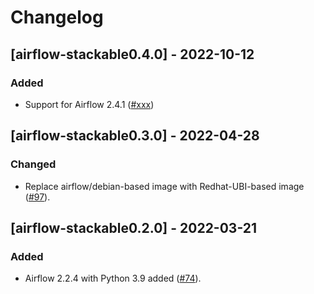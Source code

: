 # Changelog

## [airflow-stackable0.4.0] - 2022-10-12

### Added

- Support for Airflow 2.4.1 ([#xxx])

[#xxx]: https://github.com/stackabletech/docker-images/pull/xxx

## [airflow-stackable0.3.0] - 2022-04-28

### Changed

- Replace airflow/debian-based image with Redhat-UBI-based image ([#97]).

[#97]: https://github.com/stackabletech/docker-images/pull/97

## [airflow-stackable0.2.0] - 2022-03-21

### Added

- Airflow 2.2.4 with Python 3.9 added ([#74]).

[#74]: https://github.com/stackabletech/docker-images/pull/74
